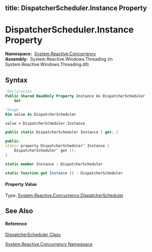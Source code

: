 title: DispatcherScheduler.Instance Property
---
# DispatcherScheduler.Instance Property

**Namespace:**  [System.Reactive.Concurrency](System.Reactive.Concurrency/System.Reactive.Concurrency)  
**Assembly:**  System.Reactive.Windows.Threading (in System.Reactive.Windows.Threading.dll)

## Syntax

```vb
'Declaration
Public Shared ReadOnly Property Instance As DispatcherScheduler
    Get
```

```vb
'Usage
Dim value As DispatcherScheduler

value = DispatcherScheduler.Instance
```

```csharp
public static DispatcherScheduler Instance { get; }
```

```c++
public:
static property DispatcherScheduler^ Instance {
    DispatcherScheduler^ get ();
}
```

```fsharp
static member Instance : DispatcherScheduler
```

```javascript
static function get Instance () : DispatcherScheduler
```

#### Property Value

Type: [System.Reactive.Concurrency.DispatcherScheduler](DispatcherScheduler/DispatcherScheduler)

## See Also

#### Reference

[DispatcherScheduler Class](DispatcherScheduler/DispatcherScheduler)

[System.Reactive.Concurrency Namespace](System.Reactive.Concurrency/System.Reactive.Concurrency)





